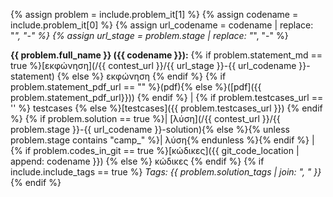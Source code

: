 {% assign problem = include.problem_it[1] %}
{% assign codename = include.problem_it[0] %}
{% assign url_codename = codename | replace: "_", "-" %}
{% assign url_stage = problem.stage | replace: "_", "-" %}

**{{ problem.full_name }} ({{ codename }}):**
{% if problem.statement_md == true %}[εκφώνηση](/{{ contest_url }}/{{ url_stage }}-{{ url_codename }}-statement) {% else %} εκφώνηση {% endif %}
{% if problem.statement_pdf_url == "" %}(pdf){% else %}([pdf]({{ problem.statement_pdf_url}})) {% endif %} \|
{% if problem.testcases_url == '' %} testcases {% else %}[testcases]({{ problem.testcases_url }}) {% endif %}
{% if problem.solution == true %}\| [λύση](/{{ contest_url }}/{{ problem.stage }}-{{ url_codename }}-solution){% else %}{% unless problem.stage contains "camp_" %}\| λύση{% endunless %}{% endif %} \|
{% if problem.codes_in_git == true %}[κώδικες]({{ git_code_location | append: codename }}) {% else %} κώδικες {% endif %}
{% if include.include_tags == true %}
  <i>Tags: {{ problem.solution_tags | join: ", " }}</i>
{% endif %}
